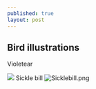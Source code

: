 ```yaml
---
published: true
layout: post
---
```

## Bird illustrations
Violetear

![]({{site.baseurl}}/_posts/Sicklebill.png)
Sickle bill
![Sicklebill.png]({{site.baseurl}}/_posts/Sicklebill.png)

